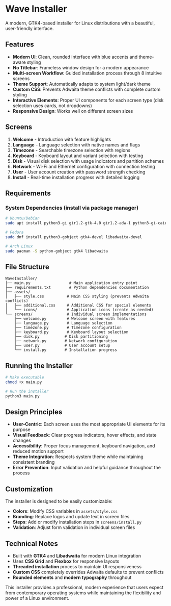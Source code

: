 # Wave Installer

A modern, GTK4-based installer for Linux distributions with a beautiful, user-friendly interface.

## Features

- **Modern UI**: Clean, rounded interface with blue accents and theme-aware styling
- **No Titlebar**: Frameless window design for a modern appearance
- **Multi-screen Workflow**: Guided installation process through 8 intuitive screens
- **Theme Support**: Automatically adapts to system light/dark theme
- **Custom CSS**: Prevents Adwaita theme conflicts with complete custom styling
- **Interactive Elements**: Proper UI components for each screen type (disk selection uses cards, not dropdowns)
- **Responsive Design**: Works well on different screen sizes

## Screens

1. **Welcome** - Introduction with feature highlights
2. **Language** - Language selection with native names and flags
3. **Timezone** - Searchable timezone selection with regions
4. **Keyboard** - Keyboard layout and variant selection with testing
5. **Disk** - Visual disk selection with usage indicators and partition schemes
6. **Network** - Wi-Fi and Ethernet configuration with connection testing
7. **User** - User account creation with password strength checking
8. **Install** - Real-time installation progress with detailed logging

## Requirements

### System Dependencies (install via package manager)
```bash
# Ubuntu/Debian
sudo apt install python3-gi gir1.2-gtk-4.0 gir1.2-adw-1 python3-gi-cairo

# Fedora
sudo dnf install python3-gobject gtk4-devel libadwaita-devel

# Arch Linux
sudo pacman -S python-gobject gtk4 libadwaita
```

## File Structure

```
WaveInstaller/
├── main.py                 # Main application entry point
├── requirements.txt        # Python dependencies documentation
├── assets/
│   ├── style.css          # Main CSS styling (prevents Adwaita conflicts)
│   ├── additional.css     # Additional CSS for special elements
│   └── icons/             # Application icons (create as needed)
└── screens/               # Individual screen implementations
    ├── welcome.py         # Welcome screen with features
    ├── language.py        # Language selection
    ├── timezone.py        # Timezone configuration
    ├── keyboard.py        # Keyboard layout selection
    ├── disk.py           # Disk partitioning
    ├── network.py        # Network configuration
    ├── user.py           # User account setup
    └── install.py        # Installation progress
```

## Running the Installer

```bash
# Make executable
chmod +x main.py

# Run the installer
python3 main.py
```

## Design Principles

- **User-Centric**: Each screen uses the most appropriate UI elements for its purpose
- **Visual Feedback**: Clear progress indicators, hover effects, and state changes
- **Accessibility**: Proper focus management, keyboard navigation, and reduced motion support
- **Theme Integration**: Respects system theme while maintaining consistent branding
- **Error Prevention**: Input validation and helpful guidance throughout the process

## Customization

The installer is designed to be easily customizable:

- **Colors**: Modify CSS variables in `assets/style.css`
- **Branding**: Replace logos and update text in screen files
- **Steps**: Add or modify installation steps in `screens/install.py`
- **Validation**: Adjust form validation in individual screen files

## Technical Notes

- Built with **GTK4** and **Libadwaita** for modern Linux integration
- Uses **CSS Grid** and **Flexbox** for responsive layouts
- **Threaded installation** process to maintain UI responsiveness
- **Custom CSS** completely overrides Adwaita defaults to prevent conflicts
- **Rounded elements** and **modern typography** throughout

This installer provides a professional, modern experience that users expect from contemporary operating systems while maintaining the flexibility and power of a Linux environment.
